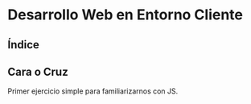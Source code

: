 # Desarrollo Web en Entorno Cliente

## Índice

## Cara o Cruz

Primer ejercicio simple para familiarizarnos con JS.